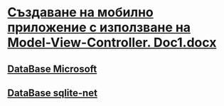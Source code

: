 # [Създаване на мобилно приложение с използване на Model-View-Controller. Doc1.docx](https://github.com/vakovsky/Android/blob/main/csAndroid/arch/Doc1.docx)
## [DataBase Microsoft](https://learn.microsoft.com/en-us/xamarin/android/data-cloud/data-access/using-sqlite-orm)
## [DataBase sqlite-net](https://github.com/praeclarum/sqlite-net)
